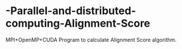 # -Parallel-and-distributed-computing-Alignment-Score
MPI+OpenMP+CUDA Program to calculate Alignment Score algorithm. 

